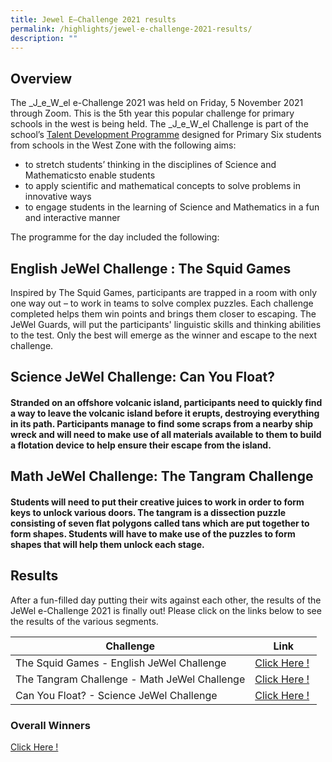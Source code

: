 ```yaml
---
title: Jewel E–Challenge 2021 results
permalink: /highlights/jewel-e-challenge-2021-results/
description: ""
---
```

Overview
--------

  
The _J_e_W_el e-Challenge 2021 was held on Friday, 5 November 2021 through Zoom. This is the 5th year this popular challenge for primary schools in the west is being held. The _J_e_W_el Challenge is part of the school’s [Talent Development Programme](/holistic-development/the-jewel-programme-talent-development/) designed for Primary Six students from schools in the West Zone with the following aims:  
  

*   to stretch students’ thinking in the disciplines of Science and Mathematicsto enable students 
*   to apply scientific and mathematical concepts to solve problems in innovative ways
*   to engage students in the learning of Science and Mathematics in a fun and interactive manner

  
The programme for the day included the following:  
  
  
  

English JeWel Challenge : The Squid Games
-----------------------------------------

Inspired by The Squid Games, participants are trapped in a room with only one way out – to work in teams to solve complex puzzles. Each challenge completed helps them win points and brings them closer to escaping. The JeWel Guards, will put the participants' linguistic skills and thinking abilities to the test. Only the best will emerge as the winner and escape to the next challenge.  

Science JeWel Challenge: Can You Float? 
----------------------------------------

#### Stranded on an offshore volcanic island, participants need to quickly find a way to leave the volcanic island before it erupts, destroying everything in its path. Participants manage to find some scraps from a nearby ship wreck and will need to make use of all materials available to them to build a flotation device to help ensure their escape from the island.

  

  

Math JeWel Challenge: The Tangram Challenge
-------------------------------------------

#### Students will need to put their creative juices to work in order to form keys to unlock various doors. The tangram is a dissection puzzle consisting of seven flat polygons called tans which are put together to form shapes. Students will have to make use of the puzzles to form shapes that will help them unlock each stage.

  
  

Results
-------

After a fun-filled day putting their wits against each other, the results of the JeWel e-Challenge 2021 is finally out! Please click on the links below to see the results of the various segments.  
  

| Challenge | Link |
| --- | --- |
| The Squid Games - English JeWel Challenge | [Click Here !](https://jurongwestsec-moe-edu-sg-admin.cwp.sg/qql/slot/u198/Highlights/2021/jewel%20echallenge/Jewel%20Challenge%20Results%202.jpg) |
| The Tangram Challenge - Math JeWel Challenge | [Click Here !](https://jurongwestsec-moe-edu-sg-admin.cwp.sg/qql/slot/u198/Highlights/2021/jewel%20echallenge/Jewel%20Challenge%20Results%203.JPG) |
| Can You Float? - Science JeWel Challenge  | [Click Here !](https://jurongwestsec-moe-edu-sg-admin.cwp.sg/qql/slot/u198/Highlights/2021/jewel%20echallenge/Jewel%20Challenge%20Results%204.JPG)  |

  
  

### Overall Winners
[Click Here !](https://jurongwestsec-moe-edu-sg-admin.cwp.sg/qql/slot/u198/Highlights/2021/jewel%20echallenge/Jewel%20Challenge%20Results%205.JPG)